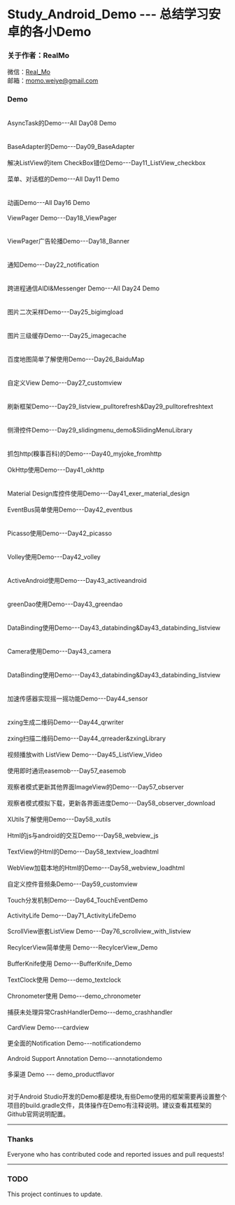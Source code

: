 Study_Android_Demo  --- 总结学习安卓的各小Demo
=====================
###   关于作者：RealMo

   微信：[Real_Mo]()  
   邮箱：[momo.weiye@gmail.com]()

###   Demo
<br>AsyncTask的Demo---All Day08 Demo</br>   
<br>BaseAdapter的Demo---Day09_BaseAdapter</br>
<br>解决ListView的item CheckBox错位Demo---Day11_ListView_checkbox</br>
<br>菜单、对话框的Demo---All Day11 Demo</br>   
<br>动画Demo---All Day16 Demo</br> 
<br>ViewPager Demo---Day18_ViewPager</br>   
<br>ViewPager广告轮播Demo---Day18_Banner</br>  
<br>通知Demo---Day22_notification</br>  
<br>跨进程通信AIDl&Messenger Demo---All Day24 Demo</br>  
<br>图片二次采样Demo---Day25_bigimgload</br>   
<br>图片三级缓存Demo---Day25_imagecache</br>   
<br>百度地图简单了解使用Demo---Day26_BaiduMap</br>   
<br>自定义View Demo---Day27_customview</br>   
<br>刷新框架Demo---Day29_listview_pulltorefresh&Day29_pulltorefreshtext</br>   
<br>侧滑控件Demo---Day29_slidingmenu_demo&SlidingMenuLibrary</br>   
<br>抓包http(糗事百科)的Demo---Day40_myjoke_fromhttp</br>
<br>OkHttp使用Demo---Day41_okhttp</br>   
<br>Material Design库控件使用Demo---Day41_exer_material_design</br>
<br>EventBus简单使用Demo---Day42_eventbus</br>   
<br>Picasso使用Demo---Day42_picasso</br>   
<br>Volley使用Demo---Day42_volley</br>  
<br>ActiveAndroid使用Demo---Day43_activeandroid</br>   
<br>greenDao使用Demo---Day43_greendao</br>   
<br>DataBinding使用Demo---Day43_databinding&Day43_databinding_listview</br>   
<br>Camera使用Demo---Day43_camera</br>   
<br>DataBinding使用Demo---Day43_databinding&Day43_databinding_listview</br>   
<br>加速传感器实现摇一摇功能Demo---Day44_sensor</br>  
<br>zxing生成二维码Demo---Day44_qrwriter</br>
<br>zxing扫描二维码Demo---Day44_qrreader&zxingLibrary</br>
<br>视频播放with ListView Demo---Day45_ListView_Video</br>
<br>使用即时通讯easemob---Day57_easemob</br>
<br>观察者模式更新其他界面ImageView的Demo---Day57_observer</br>
<br>观察者模式模拟下载，更新各界面进度Demo---Day58_observer_download</br>
<br>XUtils了解使用Demo---Day58_xutils</br>
<br>Html的js与android的交互Demo---Day58_webview_js</br>
<br>TextView的Html的Demo---Day58_textview_loadhtml</br>
<br>WebView加载本地的Html的Demo---Day58_webview_loadhtml</br>
<br>自定义控件音频条Demo---Day59_customview</br>
<br>Touch分发机制Demo---Day64_TouchEventDemo</br>
<br>ActivityLife Demo---Day71_ActivityLifeDemo</br>
<br>ScrollView嵌套ListView Demo---Day76_scrollview_with_listview</br>
<br>RecylcerView简单使用 Demo---RecylcerView_Demo</br>
<br>BufferKnife使用 Demo---BufferKnife_Demo</br>
<br>TextClock使用 Demo---demo_textclock</br>
<br>Chronometer使用 Demo---demo_chronometer</br>
<br>捕获未处理异常CrashHandlerDemo---demo_crashhandler</br>
<br>CardView Demo---cardview</br>
<br>更全面的Notification Demo---notificationdemo</br>
<br>Android Support Annotation Demo---annotationdemo</br>
<br>多渠道 Demo --- demo_productflavor</br>


<br>对于Android Studio开发的Demo都是模块,有些Demo使用的框架需要再设置整个项目的build.gradle文件，具体操作在Demo有注释说明。建议查看其框架的Github官网说明配置。</br> 

---



###   Thanks
Everyone who has contributed code and reported issues and pull requests!


---
###   TODO
This project continues to update.


